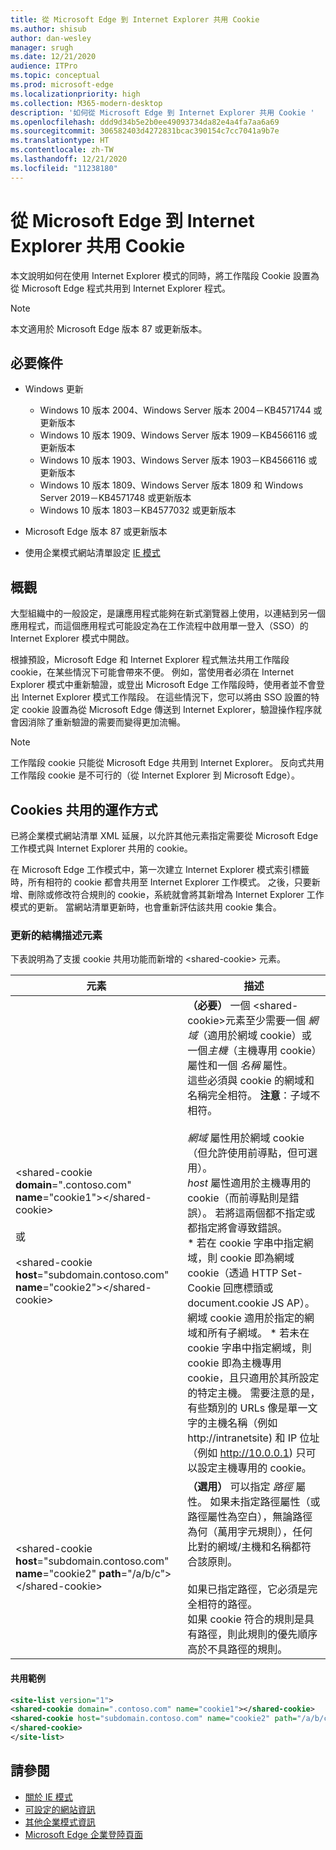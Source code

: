 ```yaml
---
title: 從 Microsoft Edge 到 Internet Explorer 共用 Cookie
ms.author: shisub
author: dan-wesley
manager: srugh
ms.date: 12/21/2020
audience: ITPro
ms.topic: conceptual
ms.prod: microsoft-edge
ms.localizationpriority: high
ms.collection: M365-modern-desktop
description: '如何從 Microsoft Edge 到 Internet Explorer 共用 Cookie '
ms.openlocfilehash: ddd9d34b5e2b0ee49093734da82e4a4fa7aa6a69
ms.sourcegitcommit: 306582403d4272831bcac390154c7cc7041a9b7e
ms.translationtype: HT
ms.contentlocale: zh-TW
ms.lasthandoff: 12/21/2020
ms.locfileid: "11238180"
---
```

# 從 Microsoft Edge 到 Internet Explorer 共用 Cookie

本文說明如何在使用 Internet Explorer 模式的同時，將工作階段 Cookie 設置為從 Microsoft Edge 程式共用到 Internet Explorer 程式。

> [!NOTE]
> 本文適用於 Microsoft Edge 版本 87 或更新版本。

## 必要條件

- Windows 更新

  - Windows 10 版本 2004、Windows Server 版本 2004－KB4571744 或更新版本
  - Windows 10 版本 1909、Windows Server 版本 1909－KB4566116 或更新版本
  - Windows 10 版本 1903、Windows Server 版本 1903－KB4566116 或更新版本
  - Windows 10 版本 1809、Windows Server 版本 1809 和 Windows Server 2019－KB4571748 或更新版本
  - Windows 10 版本 1803－KB4577032 或更新版本

- Microsoft Edge 版本 87 或更新版本
- 使用企業模式網站清單設定 [IE 模式](https://aka.ms/iemodeonedge) 

## 概觀

大型組織中的一般設定，是讓應用程式能夠在新式瀏覽器上使用，以連結到另一個應用程式，而這個應用程式可能設定為在工作流程中啟用單一登入（SSO）的 Internet Explorer 模式中開啟。

根據預設，Microsoft Edge 和 Internet Explorer 程式無法共用工作階段 cookie，在某些情況下可能會帶來不便。 例如，當使用者必須在 Internet Explorer 模式中重新驗證，或登出 Microsoft Edge 工作階段時，使用者並不會登出 Internet Explorer 模式工作階段。 在這些情況下，您可以將由 SSO 設置的特定 cookie 設置為從 Microsoft Edge 傳送到 Internet Explorer，驗證操作程序就會因消除了重新驗證的需要而變得更加流暢。

> [!NOTE]
> 工作階段 cookie 只能從 Microsoft Edge 共用到 Internet Explorer。 反向式共用工作階段 cookie 是不可行的（從 Internet Explorer 到 Microsoft Edge）。

## Cookies 共用的運作方式

已將企業模式網站清單 XML 延展，以允許其他元素指定需要從 Microsoft Edge 工作模式與 Internet Explorer 共用的 cookie。  

在 Microsoft Edge 工作模式中，第一次建立 Internet Explorer 模式索引標籤時，所有相符的 cookie 都會共用至 Internet Explorer 工作模式。 之後，只要新增、刪除或修改符合規則的 cookie，系統就會將其新增為 Internet Explorer 工作模式的更新。 當網站清單更新時，也會重新評估該共用 cookie 集合。

### 更新的結構描述元素

下表說明為了支援 cookie 共用功能而新增的 \<shared-cookie\> 元素。

| 元素| 描述 |
|-|-|
| \<shared-cookie **domain**=".contoso.com" **name**="cookie1"\>\</shared-cookie\><br><br>或<br><br>\<shared-cookie **host**="subdomain.contoso.com" **name**="cookie2"\>\</shared-cookie\>   |**（必要）** 一個 \<shared-cookie\>元素至少需要一個 *網域*（適用於網域 cookie）或一個*主機*（主機專用 cookie）屬性和一個 *名稱* 屬性。<br>這些必須與 cookie 的網域和名稱完全相符。 **注意**：子域不相符。<br><br>*網域* 屬性用於網域 cookie （但允許使用前導點，但可選用）。<br>*host* 屬性適用於主機專用的 cookie（而前導點則是錯誤）。 若將這兩個都不指定或都指定將會導致錯誤。<br>* 若在 cookie 字串中指定網域，則 cookie 即為網域 cookie（透過 HTTP Set-Cookie 回應標頭或document.cookie JS AP）。 網域 cookie 適用於指定的網域和所有子網域。 * 若未在 cookie 字串中指定網域，則 cookie 即為主機專用 cookie，且只適用於其所設定的特定主機。 需要注意的是，有些類別的 URLs 像是單一文字的主機名稱（例如 http://intranetsite) 和 IP 位址（例如 http://10.0.0.1) 只可以設定主機專用的 cookie。    |
| \<shared-cookie **host**="subdomain.contoso.com" **name**="cookie2" **path**="/a/b/c"\>\</shared-cookie\>  | **（選用）** 可以指定 *路徑* 屬性。 如果未指定路徑屬性（或路徑屬性為空白），無論路徑為何（萬用字元規則），任何比對的網域/主機和名稱都符合該原則。<br><br>如果已指定路徑，它必須是完全相符的路徑。<br>如果 cookie 符合的規則是具有路徑，則此規則的優先順序高於不具路徑的規則。 |

#### 共用範例

```xml
<site-list version="1">
<shared-cookie domain=".contoso.com" name="cookie1"></shared-cookie> 
<shared-cookie host="subdomain.contoso.com" name="cookie2" path="/a/b/c">
</shared-cookie>
</site-list>
```

## 請參閱

- [關於 IE 模式](https://docs.microsoft.com/deployedge/edge-ie-mode)
- [可設定的網站資訊](https://docs.microsoft.com/deployedge/edge-learnmore-configurable-sites-ie-mode)
- [其他企業模式資訊](https://docs.microsoft.com/internet-explorer/ie11-deploy-guide/enterprise-mode-overview-for-ie11)
- [Microsoft Edge 企業登陸頁面](https://aka.ms/EdgeEnterprise)
